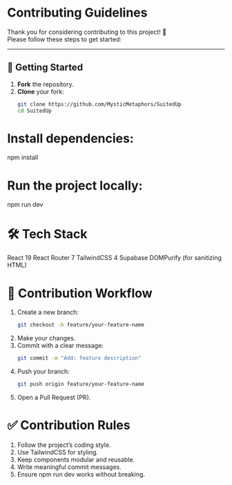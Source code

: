 # Contributing Guidelines  

Thank you for considering contributing to this project! 🎉  
Please follow these steps to get started:

---

## 🚀 Getting Started  

1. **Fork** the repository.  
2. **Clone** your fork:  
   ```bash
   git clone https://github.com/MysticMetaphors/SuitedUp
   cd SuitedUp

# Install dependencies:

npm install


# Run the project locally:

npm run dev

# 🛠 Tech Stack

React 19
React Router 7
TailwindCSS 4
Supabase
DOMPurify (for sanitizing HTML)

# 📌 Contribution Workflow

1. Create a new branch:
   ```bash
   git checkout -b feature/your-feature-name

2. Make your changes.
3. Commit with a clear message:
    ```bash
    git commit -m "Add: feature description"
3. Push your branch:
    ```bash
    git push origin feature/your-feature-name
4. Open a Pull Request (PR).

# ✅ Contribution Rules

1. Follow the project’s coding style.
2. Use TailwindCSS for styling.
3. Keep components modular and reusable.
4. Write meaningful commit messages.
5. Ensure npm run dev works without breaking.
